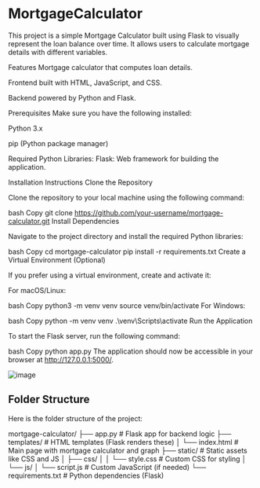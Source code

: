 # MortgageCalculator
This project is a simple Mortgage Calculator built using Flask to visually represent the loan balance over time. It allows users to calculate mortgage details with different variables.

Features
Mortgage calculator that computes loan details.

Frontend built with HTML, JavaScript, and CSS.

Backend powered by Python and Flask.

Prerequisites
Make sure you have the following installed:

Python 3.x

pip (Python package manager)

Required Python Libraries:
Flask: Web framework for building the application.

Installation Instructions
Clone the Repository

Clone the repository to your local machine using the following command:

bash
Copy
git clone https://github.com/your-username/mortgage-calculator.git
Install Dependencies

Navigate to the project directory and install the required Python libraries:

bash
Copy
cd mortgage-calculator
pip install -r requirements.txt
Create a Virtual Environment (Optional)

If you prefer using a virtual environment, create and activate it:

For macOS/Linux:

bash
Copy
python3 -m venv venv
source venv/bin/activate
For Windows:

bash
Copy
python -m venv venv
.\venv\Scripts\activate
Run the Application

To start the Flask server, run the following command:

bash
Copy
python app.py
The application should now be accessible in your browser at http://127.0.0.1:5000/.

![image](https://github.com/user-attachments/assets/b58fb824-31f7-4337-ab35-7e7fdb3ad234)


## Folder Structure

Here is the folder structure of the project:



mortgage-calculator/
├── app.py                # Flask app for backend logic
├── templates/            # HTML templates (Flask renders these)
│   └── index.html        # Main page with mortgage calculator and graph
├── static/               # Static assets like CSS and JS
│   ├── css/
│   │   └── style.css     # Custom CSS for styling
│   └── js/
│       └── script.js     # Custom JavaScript (if needed)
└── requirements.txt      # Python dependencies (Flask)

